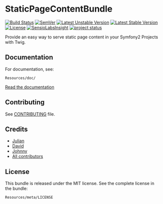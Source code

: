 # StaticPageContentBundle

[![Build Status]](https://travis-ci.org/c33s/StaticPageContentBundle)
[![SemVer]](http://semver.org)
[![Latest Unstable Version]](https://packagist.org/packages/c33s/static-page-content-bundle) 
[![Latest Stable Version]](https://packagist.org/packages/c33s/static-page-content-bundle) 
[![License]](https://packagist.org/packages/c33s/static-page-content-bundle) 
[![SensioLabsInsight]](https://insight.sensiolabs.com/projects/7187788e-a842-4ee6-a2e0-58f4c2809f14)
[![project status]](http://stillmaintained.com/c33s/StaticPageContentBundle)

Provide an easy way to serve static page content in your Symfony2 Projects with
Twig.

## Documentation

For documentation, see:

    Resources/doc/

[Read the documentation](Resources/doc/index.md)


## Contributing

See [CONTRIBUTING](Resources/doc/CONTRIBUTING.md) file.

Credits
-------

* [Julian](https://github.com/c33s)
* [David](https://github.com/vworldat)
* [Johnny](https://github.com/jrobeson)
* [All contributors](https://github.com/c33s/StaticPageContentBundle/contributors)


License
-------

This bundle is released under the MIT license. See the complete license in the
bundle:

    Resources/meta/LICENSE




[Build Status]:            https://img.shields.io/travis/c33s/StaticPageContentBundle.svg
[SemVer]:                  https://img.shields.io/:semver-master-orange.svg
[Latest Stable Version]:   https://poser.pugx.org/c33s/static-page-content-bundle/v/stable.png
[Latest Unstable Version]: https://poser.pugx.org/c33s/static-page-content-bundle/v/unstable.png
[License]:                 https://poser.pugx.org/c33s/static-page-content-bundle/license.png
[SensioLabsInsight]:       https://insight.sensiolabs.com/projects/7187788e-a842-4ee6-a2e0-58f4c2809f14/mini.png
[project status]:          http://stillmaintained.com/c33s/StaticPageContentBundle.png
[Packagist Version]:       http://img.shields.io/packagist/v/c33s/static-page-content-bundle.svg
[Packagist License]:       http://img.shields.io/packagist/l/c33s/static-page-content-bundle.svg

[link_doc]: Resources/doc/index.md
